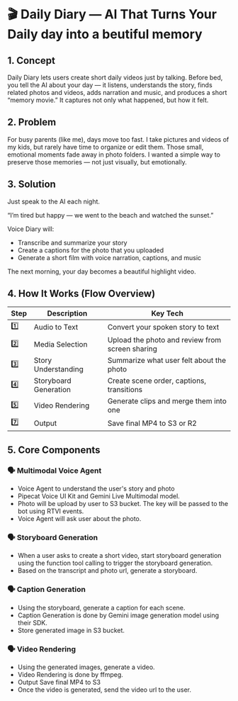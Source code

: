 # 🎬 Daily Diary — AI That Turns Your Daily day into a beutiful memory

## 1. Concept

Daily Diary lets users create short daily videos just by talking.
Before bed, you tell the AI about your day — it listens, understands the story, finds related photos and videos, adds narration and music, and produces a short “memory movie.”
It captures not only what happened, but how it felt.

## 2. Problem

For busy parents (like me), days move too fast.
I take pictures and videos of my kids, but rarely have time to organize or edit them.
Those small, emotional moments fade away in photo folders.
I wanted a simple way to preserve those memories — not just visually, but emotionally.

## 3. Solution

Just speak to the AI each night.

“I’m tired but happy — we went to the beach and watched the sunset.”

Voice Diary will:

- Transcribe and summarize your story
- Create a captions for the photo that you uploaded
- Generate a short film with voice narration, captions, and music

The next morning, your day becomes a beautiful highlight video.

## 4. How It Works (Flow Overview)

| Step | Description           | Key Tech                                        |
| ---- | --------------------- | ----------------------------------------------- |
| 1️⃣   | Audio to Text         | Convert your spoken story to text               |
| 2️⃣   | Media Selection       | Upload the photo and review from screen sharing |
| 3️⃣   | Story Understanding   | Summarize what user felt about the photo        |
| 4️⃣   | Storyboard Generation | Create scene order, captions, transitions       |
| 5️⃣   | Video Rendering       | Generate clips and merge them into one          |
| 7️⃣   | Output                | Save final MP4 to S3 or R2                      |

## 5. Core Components

### 🗣 Multimodal Voice Agent

- Voice Agent to understand the user's story and photo
- Pipecat Voice UI Kit and Gemini Live Multimodal model.
- Photo will be upload by user to S3 bucket. The key will be passed to the bot using RTVI events.
- Voice Agent will ask user about the photo.

### 🗣 Storyboard Generation

- When a user asks to create a short video, start storyboard generation using the function tool calling to trigger the storyboard generation.
- Based on the transcript and photo url, generate a storyboard.

### 🗣 Caption Generation

- Using the storyboard, generate a caption for each scene.
- Caption Generation is done by Gemini image generation model using their SDK.
- Store generated image in S3 bucket.

### 🗣 Video Rendering

- Using the generated images, generate a video.
- Video Rendering is done by ffmpeg.
- Output Save final MP4 to S3
- Once the video is generated, send the video url to the user.
